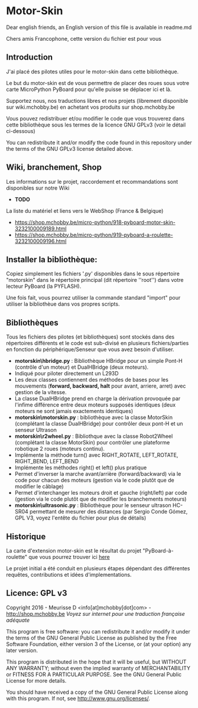 Motor-Skin 
==========

Dear english friends, an English version of this file is available in readme.md 

Chers amis Francophone, cette version du fichier est pour vous

Introduction
------------
J'ai placé des pilotes utiles pour le motor-skin dans cette bibliothèque.

Le but du motor-skin est de vous permettre de placer des roues sous votre carte MicroPython PyBoard pour qu'elle puisse se déplacer ici et là. 

Supportez nous, nos traductions libres et nos projets (librement disponible sur wiki.mchobby.be) en achetant vos produits sur shop.mchobby.be 

Vous pouvez redistribuer et/ou modifier le code que vous trouverez dans 
cette bibliothèque sous les termes de la licence GNU GPLv3 (voir le détail ci-dessous)

You can redistribute it and/or modify the code found in this repository
under the terms of the GNU GPLv3 license detailed above.

Wiki, branchement, Shop
------------------------
Les informations sur le projet, raccordement et recommandations sont disponibles sur notre Wiki
* __TODO__

La liste du matériel et liens vers le WebShop (France & Belgique)
* https://shop.mchobby.be/micro-python/918-pyboard-motor-skin-3232100009189.html
* https://shop.mchobby.be/micro-python/919-pyboard-a-roulette-3232100009196.html

Installer la bibliothèque:
--------------------------
Copiez simplement les fichiers '.py' disponibles dans le sous répertoire "motorskin" dans le répertoire principal (dit répertoire ''root'') dans votre lecteur PyBoard (la PYFLASH).

Une fois fait, vous pourrez utiliser la commande standard "import" pour utiliser la bibliothèue dans vos propres scripts.

Bibliothèques
-------------
Tous les fichiers des pilotes (et bibliothèques) sont stockés dans des répertoires différents et le code est sub-divisé en plusieurs fichiers/parties en fonction du périphérique/Senseur que vous avez besoin d'utiliser.

* __motorskin\hbridge.py__ : Bibliothèque HBridge pour un simple Pont-H (contrôle d'un moteur) et DualHBridge (deux moteurs).
 * Indiqué pour piloter directement un L293D
 * Les deux classes contiennent des méthodes de bases pour les mouvements (__forward, backward, halt__ pour avant, arriere, arret) avec gestion de la vitesse.
 * La classe DualHBridge prend en charge la dérivation provoquée par l'infime différence entre deux moteurs supposés identiques (deux moteurs ne sont jamais exactements identiques) 
* __motorskin\motorskin.py__ : bibliothèque avec la classe MotorSkin (complétant la classe DualHBridge) pour contrôler deux pont-H et un senseur Ultrason 
* __motorskin\r2wheel.py__ : Bibliothque avec la classe Robot2Wheel (complétant la classe MotorSkin) pour contrôler une plateforme robotique 2 roues (moteurs continu).
 * Implémente la méthode turn() avec RIGHT_ROTATE, LEFT_ROTATE, RIGHT_BEND, LEFT_BEND
 * Implémente les méthodes right() et left() plus pratique
 * Permet d'inverser la marche avant/arrière (forward/backward) via le code pour chacun des moteurs (gestion via le code plutôt que de modifier le câblage)
 * Permet d'interchanger les moteurs droit et gauche (right/left) par code (gestion via le code plutôt que de modifier les branchements moteurs)
* __motorskin\ultrasonic.py__ : Bibliothèque pour le senseur ultrason HC-SR04 permettant de mesurer des distances (par Sergio Conde Gómez, GPL V3, voyez l'entête du fichier pour plus de détails)

Historique
-----------
La carte d'extension motor-skin est le résultat du projet "PyBoard-à-roulette" que vous pourrez trouver ici [here](https://wiki.mchobby.be/index.php?title=MicroPython-Accueil#PyBoard_.C3.A0_roulette)

Le projet initial a été conduit en plusieurs étapes dépendant des différentes requêtes, contributions et idées d'implementations.

Licence: GPL v3
---------------
Copyright 2016 - Meurisse D <info[at]mchobby[dot]com> - http://shop.mchobby.be
_Voyez sur internet pour une traduction française adéquate_

This program is free software: you can redistribute it and/or modify
it under the terms of the GNU General Public License as published by
the Free Software Foundation, either version 3 of the License, or
(at your option) any later version.

This program is distributed in the hope that it will be useful,
but WITHOUT ANY WARRANTY; without even the implied warranty of
MERCHANTABILITY or FITNESS FOR A PARTICULAR PURPOSE.  See the
GNU General Public License for more details.

You should have received a copy of the GNU General Public License
along with this program.  If not, see <http://www.gnu.org/licenses/>.

